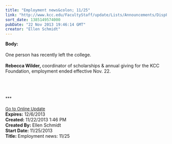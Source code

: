 ```yaml
---
title: "Employment news&colon; 11/25"
link: "http://www.kcc.edu/FacultyStaff/update/Lists/Announcements/DispForm.aspx?ID=1340"
sort_date: 1385149574000
pubDate: "22 Nov 2013 19:46:14 GMT"
creator: "Ellen Schmidt"
---
```


<div><b>Body:</b> <div class="ExternalClass6F51DC022C4D495B8D43170CF29716D3"><div> </div>
<div>
<div class="ExternalClass72ECBF7091AF4C52BC4CEFAFA88BF52A">
<div>One person has recently left the college.</div>
<div> </div>
<div></div>
<div><strong>Rebecca Wilder, </strong>coordinator of scholarships &amp; annual giving for the KCC Foundation, employment ended effective Nov. 22.</div>
<div> </div>
<div> </div>
<div> </div>
<div> </div>
<div></div>
<div></div>
<div></div>
<div>
<div></div>
<div></div>
<div>
<div><font size="2">***</font></div>
<div><font size="2"></font></div>
<div><font size="2"></font></div>
<div><font size="2"></font></div>
<div><font size="2"></font> </div>
<div><font size="2"><a href="/FacultyStaff/update/Pages/dailyupdate.aspx">Go to Online Update</a></font></div>
<div><font size="2"></font></div>
<div><font size="2"></font></div></div></div></div></div></div></div>
<div><b>Expires:</b> 12/6/2013</div>
<div><b>Created:</b> 11/22/2013 1:46 PM</div>
<div><b>Created By:</b> Ellen Schmidt</div>
<div><b>Start Date:</b> 11/25/2013</div>
<div><b>Title:</b> Employment news: 11/25</div>
